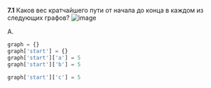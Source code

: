 **7.1** Каков вес кратчайшего пути от начала до конца в каждом из следующих графов?
![image](https://user-images.githubusercontent.com/116806816/199979117-ad5f2d79-9c0c-4dd3-a1be-b5f6550be964.png)

А. 
```python
graph = {}
graph['start'] = {}
graph['start']['a'] = 5
graph['start']['b'] = 5

graph['start']['c'] = 5
